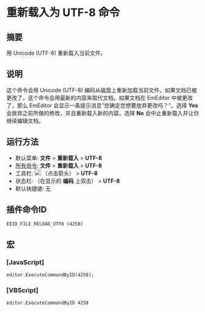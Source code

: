 # 重新载入为 UTF-8 命令

## 摘要

用 Unicode (UTF-8) 重新载入当前文件。

## 说明

这个命令会用 Unicode (UTF-8) 编码从磁盘上重新加载当前文件。如果文档已被更改了，这个命令会用最新的内容来取代文档。如果文档在 EmEditor 中被更改了，那么 EmEditor 会显示一条提示消息"您确定您想要放弃更改吗？"。选择 **Yes** 会放弃之前所做的修改，并且重新载入新的内容。选择 **No** 会中止重新载入并让你继续编辑文档。

## 运行方法

- 默认菜单: **文件** \> **重新载入** \> **UTF-8**
- [所有命令](../tools/all_commands): **文件** \> **重新载入**
\> **UTF-8**
- 工具栏: ![](../../images/reload..png) （点击箭头） \> **UTF-8**
- 状态栏: （在显示的 **编码** 上双击） \> **UTF-8**
- 默认快捷键: 无

## 插件命令ID

```
EEID_FILE_RELOAD_UTF8 (4258)
```

## 宏

### \[JavaScript\]

```
editor.ExecuteCommandByID(4258);
```

### \[VBScript\]

```
editor.ExecuteCommandByID 4258
```
